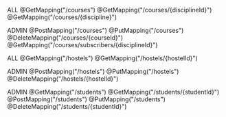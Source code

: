 ALL
@GetMapping("/courses")
@GetMapping("/courses/{disciplineId}")
@GetMapping("/courses/{discipline}")

ADMIN
@PostMapping("/courses")
@PutMapping("/courses")
@DeleteMapping("/courses/{courseId}")
@GetMapping("/courses/subscribers/{disciplineId}")

ALL
@GetMapping("/hostels")
@GetMapping("/hostels/{hostelId}")

ADMIN
@PostMapping("/hostels")
@PutMapping("/hostels")
@DeleteMapping("/hostels/{hostelId}")

ADMIN
@GetMapping("/students")
@GetMapping("/students/{studentId}")
@PostMapping("/students")
@PutMapping("/students")
@DeleteMapping("/students/{studentId}")